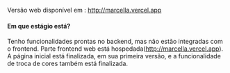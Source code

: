 Versão web disponível em : http://marcella.vercel.app

#### Em que estágio está?
Tenho funcionalidades prontas no backend, mas não estão integradas com o frontend. 
Parte frontend web está hospedada(http://marcella.vercel.app). A página inicial está finalizada, em sua primeira versão, e a funcionalidade de troca de cores também está finalizada.
